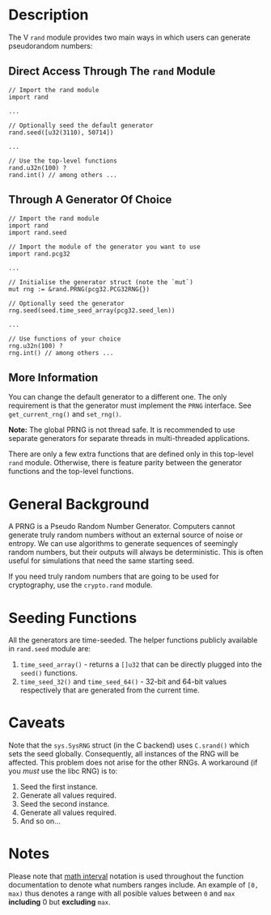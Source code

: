 # Description

The V `rand` module provides two main ways in which users can generate pseudorandom numbers:

## Direct Access Through The `rand` Module

```
// Import the rand module
import rand

...

// Optionally seed the default generator
rand.seed([u32(3110), 50714])

...

// Use the top-level functions
rand.u32n(100) ?
rand.int() // among others ...
```

## Through A Generator Of Choice

```
// Import the rand module
import rand
import rand.seed

// Import the module of the generator you want to use
import rand.pcg32

...

// Initialise the generator struct (note the `mut`)
mut rng := &rand.PRNG(pcg32.PCG32RNG{})

// Optionally seed the generator
rng.seed(seed.time_seed_array(pcg32.seed_len))

...

// Use functions of your choice
rng.u32n(100) ?
rng.int() // among others ...
```

## More Information

You can change the default generator to a different one. The only requirement is that
the generator must implement the `PRNG` interface. See `get_current_rng()` and `set_rng()`.

**Note:** The global PRNG is not thread safe. It is recommended to use separate generators for
separate threads in multi-threaded applications.

There are only a few extra functions that are defined only in this top-level `rand` module.
Otherwise, there is feature parity between the generator functions and the top-level functions.

# General Background

A PRNG is a Pseudo Random Number Generator.
Computers cannot generate truly random numbers without an external source of noise or entropy.
We can use algorithms to generate sequences of seemingly random numbers,
but their outputs will always be deterministic.
This is often useful for simulations that need the same starting seed.

If you need truly random numbers that are going to be used for cryptography,
use the `crypto.rand` module.

# Seeding Functions

All the generators are time-seeded.
The helper functions publicly available in `rand.seed` module are:

1. `time_seed_array()` - returns a `[]u32` that can be directly plugged into the `seed()` functions.
2. `time_seed_32()` and `time_seed_64()` - 32-bit and 64-bit values respectively
   that are generated from the current time.

# Caveats

Note that the `sys.SysRNG` struct (in the C backend) uses `C.srand()` which sets the seed globally.
Consequently, all instances of the RNG will be affected.
This problem does not arise for the other RNGs.
A workaround (if you _must_ use the libc RNG) is to:

1. Seed the first instance.
2. Generate all values required.
3. Seed the second instance.
4. Generate all values required.
5. And so on...

# Notes

Please note that [math interval](<https://en.wikipedia.org/wiki/Interval_(mathematics)#Including_or_excluding_endpoints>) notation is used throughout
the function documentation to denote what numbers ranges include.
An example of `[0, max)` thus denotes a range with all posible values
between `0` and `max` **including** 0 but **excluding** `max`.
